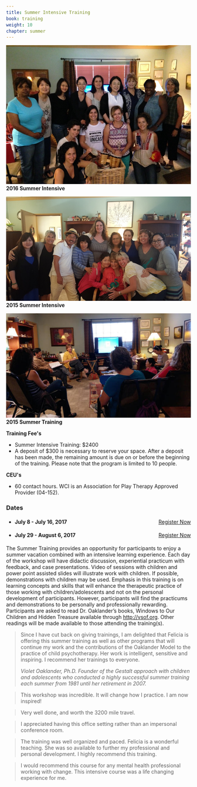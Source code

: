 ```yaml
---
title: Summer Intensive Training
book: training
weight: 10
chapter: summer
---
```

<div class="row">
    <div class="col col-sm-6">
        <p><img src="/assets/img/2016training.jpg" class="img-responsive img-thumbnail" />
        <strong>2016 Summer Intensive</strong></p>
        <p><img src="/assets/img/2015SummerIntensive.jpg" class="img-responsive img-thumbnail" />
        <strong>2015 Summer Intensive</strong></p>
        <p><img src="/assets/img/2015summertraining.jpg" class="img-responsive img-thumbnail" />
        <strong>2015 Summer Training</strong></p>
        <div class="row">
            <div class="col-sm-12">
                <strong>Training Fee's</strong>
                <ul>
                    <li>Summer Intensive Training: $2400</li>
                    <li>A deposit of $300 is necessary to reserve your space. After a deposit has been made, the remaining amount is due on or before the beginning of the training. Please note that the program is limited to 10 people.</li>
                </ul>
                <strong>CEU's</strong>
                <ul>
                    <li>60 contact hours. WCI is an Association for Play Therapy Approved Provider (04-152).</li>
                </ul>
            </div>
        </div>
    </div>
    <div class="col col-sm-6">
        <div class="panel panel-default">
          <div class="panel-heading">
            <h3 class="panel-title header-title">Dates</h3>
          </div>
          <div class="panel-body">
            <ul class="list-group">
              <li class="list-group-item">
                <a href="/register" class="btn btn-primary" style="float:right">Register Now</a>
                <h4><strong>July 8 - July 16, 2017</strong></h4>
              </li>
              <li class="list-group-item">
                <a href="/register" class="btn btn-primary" style="float:right">Register Now</a>
                <h4><strong>July 29 - August 6, 2017</strong></h4>
              </li>
            </ul>
          </div>
        </div>
        <p>The Summer Training provides an opportunity for participants to enjoy a summer vacation combined with an intensive learning experience. Each day of the workshop will have didactic discussion, experiential practicum with feedback, and case presentations. Video of sessions with children and power point assisted slides will illustrate work with children. If possible, demonstrations with children may be used. Emphasis in this training is on learning concepts and skills that will enhance the therapeutic practice of those working with children/adolescents and not on the personal development of participants. However, participants will find the practicums and demonstrations to be personally and professionally rewarding. Participants are asked to read Dr. Oaklander’s books, Windows to Our Children and Hidden Treasure available through <a href="http://vsof.org">http://vsof.org</a>. Other readings will be made available to those attending the training(s).</p>
        <blockquote>
          <p>Since I have cut back on giving trainings, I am delighted that Felicia is offering this summer training as well as other programs that will continue my work and the contributions of the Oaklander Model to the practice of child psychotherapy. Her work is intelligent, sensitive and inspiring. I recommend her trainings to everyone.</p>
          <footer><cite>Violet Oaklander, Ph.D. Founder of the Gestalt approach with children and adolescents who conducted a highly successful summer training each summer from 1981 until her retirement in 2007.</cite></footer>
        </blockquote>
        <blockquote>
          <p>This workshop was incredible. It will change how I practice. I am now inspired!</p>
        </blockquote>
        <blockquote>
          <p>Very well done, and worth the 3200 mile travel.</p>
        </blockquote>
        <blockquote>
          <p>I appreciated having this office setting rather than an impersonal conference room.</p>
        </blockquote>
        <blockquote>
          <p>The training was well organized and paced. Felicia is a wonderful teaching. She was so available to further my professional and personal development. I highly recommend this training.</p>
        </blockquote>
        <blockquote>
          <p>I would recommend this course for any mental health professional working with change. This intensive course was a life changing experience for me.</p>
        </blockquote>
    </div>
</div>
